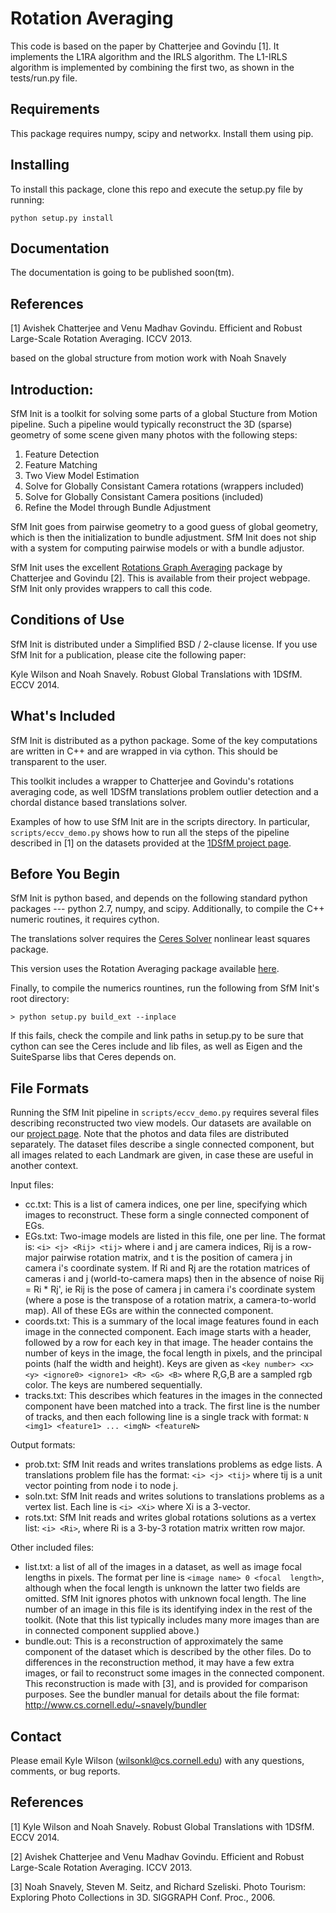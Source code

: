 Rotation Averaging
=======================

This code is based on the paper by Chatterjee and Govindu [1]. It implements the L1RA algorithm and the IRLS algorithm. The L1-IRLS algorithm is implemented by combining the first two, as shown in the tests/run.py file.

Requirements
-----------

This package requires numpy, scipy and networkx. Install them using pip.

Installing
----------

To install this package, clone this repo and execute the setup.py file by running:

    python setup.py install

Documentation
-------------

The documentation is going to be published soon(tm).

References
-----------
[1] Avishek Chatterjee and Venu Madhav Govindu. Efficient and Robust Large-Scale
Rotation Averaging. ICCV 2013.

based on the global structure from motion work with Noah Snavely


Introduction:
-------------
SfM Init is a toolkit for solving some parts of a global Stucture from Motion
pipeline. Such a pipeline would typically reconstruct the 3D (sparse) geometry
of some scene given many photos with the following steps:

1. Feature Detection
2. Feature Matching
3. Two View Model Estimation
4. Solve for Globally Consistant Camera rotations (wrappers included)
5. Solve for Globally Consistant Camera positions (included)
6. Refine the Model through Bundle Adjustment

SfM Init goes from pairwise geometry to a good guess of global geometry, which
is then the initialization to bundle adjustment. SfM Init does not ship with 
a system for computing pairwise models or with a bundle adjustor. 

SfM Init uses the excellent [Rotations Graph Averaging]( http://www.ee.iisc.ernet.in/labs/cvl/research/efficient-and-robust-large-scale-rotation-averaging/)
package by Chatterjee and Govindu [2]. This is available from their project webpage. 
SfM Init only provides wrappers to call this code.

Conditions of Use
-----------------
SfM Init is distributed under a Simplified BSD / 2-clause license. If you use 
SfM Init for a publication, please cite the following paper:

Kyle Wilson and Noah Snavely. Robust Global Translations with 1DSfM. ECCV 2014.

What's Included
---------------
SfM Init is distributed as a python package. Some of the key computations are 
written in C++ and are wrapped in via cython. This should be transparent to 
the user. 

This toolkit includes a wrapper to Chatterjee and Govindu's rotations averaging
code, as well 1DSfM translations problem outlier detection and a chordal 
distance based translations solver.

Examples of how to use SfM Init are in the scripts directory. In particular, 
`scripts/eccv_demo.py` shows how to run all the steps of the pipeline described in 
[1] on the datasets provided at the [1DSfM project page](www.cs.cornell.edu/projects/1DSfM).

Before You Begin
----------------
SfM Init is python based, and depends on the following standard python packages
--- python 2.7, numpy, and scipy. Additionally, to compile the C++ numeric 
routines, it requires cython. 

The translations solver requires the [Ceres Solver](http://ceres-solver.org) 
nonlinear least squares package.

This version uses the Rotation Averaging package available [here](https://github.com/RafaelMarinheiro/RotationAveraging).

Finally, to compile the numerics rountines, run the following from SfM Init's 
root directory:

    > python setup.py build_ext --inplace

If this fails, check the compile and link paths in setup.py to be sure that 
cython can see the Ceres include and lib files, as well as Eigen and the SuiteSparse 
libs that Ceres depends on.

File Formats
------------
Running the SfM Init pipeline in `scripts/eccv_demo.py` requires several files 
describing reconstructed two view models. Our datasets are available on our [project
page](www.cs.cornell.edu/projects/1DSfM). Note that the photos and data files are 
distributed separately. The dataset files describe a single connected component, but
all images related to each Landmark are given, in case these are useful in another 
context.

Input files:

*   cc.txt: This is a list of camera indices, one per line, specifying which 
    images to reconstruct. These form a single connected component of EGs. 
*   EGs.txt: Two-image models are listed in this file, one per line. The format 
    is: `<i> <j> <Rij> <tij>` where i and j are camera indices, Rij is a row-major 
    pairwise rotation matrix, and t is the position of camera j in camera i's 
    coordinate system. If Ri and Rj are the rotation matrices of cameras i and 
    j (world-to-camera maps) then in the absence of noise Rij = Ri * Rj', ie
    Rij is the pose of camera j in camera i's coordinate system (where a pose
    is the transpose of a rotation matrix, a camera-to-world map). All of these 
    EGs are within the connected component.
*   coords.txt: This is a summary of the local image features found in each 
    image in the connected component. Each image starts with a header, followed 
    by a row for each key in that image. The header contains the number of keys 
    in the image, the focal length in pixels, and the principal points (half the 
    width and height). Keys are given as 
    `<key number> <x> <y> <ignore0> <ignore1> <R> <G> <B>` where R,G,B are a 
    sampled rgb color. The keys are numbered sequentially.
*   tracks.txt: This describes which features in the images in the connected 
    component have been matched into a track. The first line is the number of tracks, and then each 
    following line is a single track with format: `N <img1> <feature1> ... <imgN>
    <featureN>`

Output formats:

*   prob.txt: SfM Init reads and writes translations problems as edge lists. A
    translations problem file has the format: `<i> <j> <tij>` where tij is a unit 
    vector pointing from node i to node j.
*   soln.txt: SfM Init reads and writes solutions to translations problems as a
    vertex list. Each line is `<i> <Xi>` where Xi is a 3-vector.
*   rots.txt: SfM Init reads and writes global rotations solutions as a vertex 
    list: `<i> <Ri>`, where Ri is a 3-by-3 rotation matrix written row major.

Other included files:

*   list.txt: a list of all of the images in a dataset, as well as image
    focal lengths in pixels. The format per line is `<image name> 0 <focal 
    length>`, although when the focal length is unknown the latter two fields are
    omitted. SfM Init ignores photos with unknown focal length. The line number
    of an image in this file is its identifying index in the rest of the 
    toolkit. (Note that this list typically includes many more images than are in
    connected component supplied above.)
*   bundle.out: This is a reconstruction of approximately the same component of 
    the dataset which is described by the other files. Do to differences in the
    reconstruction method, it may have a few extra images, or fail to reconstruct 
    some images in the connected component. This reconstruction is made with [3], and
    is provided for comparison purposes. See the bundler manual for details 
    about the file format: http://www.cs.cornell.edu/~snavely/bundler

Contact
-------
Please email Kyle Wilson (wilsonkl@cs.cornell.edu) with any questions, comments,
or bug reports.

References
----------
[1] Kyle Wilson and Noah Snavely. Robust Global Translations with 1DSfM. ECCV 
2014.

[2] Avishek Chatterjee and Venu Madhav Govindu. Efficient and Robust Large-Scale
Rotation Averaging. ICCV 2013.

[3] Noah Snavely, Steven M. Seitz, and Richard Szeliski. Photo Tourism: 
Exploring Photo Collections in 3D. SIGGRAPH Conf. Proc., 2006.
